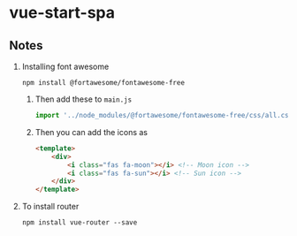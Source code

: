 # vue-start-spa

## Notes
1. Installing font awesome
    ```
    npm install @fortawesome/fontawesome-free
    ```
    1. Then add these to `main.js`
        ```js
        import '../node_modules/@fortawesome/fontawesome-free/css/all.css';
        ```
    1. Then you can add the icons as 
        ```html
        <template>
            <div>
                <i class="fas fa-moon"></i> <!-- Moon icon -->
                <i class="fas fa-sun"></i> <!-- Sun icon -->
            </div>
        </template>
        ```

1. To install router
    ```
    npm install vue-router --save
    ```